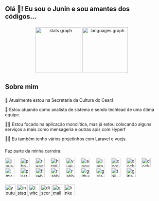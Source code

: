 <h2 align="left">Olá 👋! Eu sou o Junin e sou amantes dos códigos...</h2>

###

<div align="center">
  <img src="https://github-readme-stats.vercel.app/api?username=junior-shyko&show_icons=true&include_all_commits=true&count_private=true" height="150" alt="stats graph"  />
  <img src="https://github-readme-stats.vercel.app/api/top-langs?username=junior-shyko&locale=en&hide_title=false&layout=compact&card_width=420&langs_count=15&hide_border=false" height="150" alt="languages graph"  />
</div>

###
<h2>Sobre mim</h2>

###


###

<p>🚧 Atualmente estou na Secretaria da Cultura do Ceará</p>
<p>👷 Estou atuando como analista de sistema e sendo techlead de uma ótima equipe.</p>
<p>🧑‍💻 Estou focado na aplicação monolítica, mas já estou colocando alguns serviços a mais como mensageria e outras apis com Hyperf</p>
<p>🧑‍💻 Eu também tenho vários projetinhos com Laravel e vuejs.</p>

###



###


###

<div align="left">
  <p>Faz parte da minha carreira:</p>
  <img src="https://cdn.jsdelivr.net/gh/devicons/devicon/icons/javascript/javascript-original.svg" height="30" alt="javascript logo"  />
  <img width="12" />
  <img src="https://cdn.jsdelivr.net/gh/devicons/devicon/icons/php/php-original.svg" height="30" alt="php logo"  />
  <img width="12" />
  <img src="https://cdn.jsdelivr.net/gh/devicons/devicon/icons/react/react-original.svg" height="30" alt="react logo"  />
  <img width="12" />
  <img src="https://cdn.jsdelivr.net/gh/devicons/devicon/icons/html5/html5-original.svg" height="30" alt="html5 logo"  />
  <img width="12" />
  <img src="https://cdn.jsdelivr.net/gh/devicons/devicon/icons/vuejs/vuejs-original.svg" height="30" alt="vuejs logo"  />
  <img width="12" />
  <img src="https://cdn.jsdelivr.net/gh/devicons/devicon/icons/angular/angular-original.svg" height="30" alt="angular logo"  />
  <img width="12" />
  <img src="https://cdn.jsdelivr.net/gh/devicons/devicon/icons/laravel/laravel-original.svg" height="30" alt="laravel logo"  />
  <img width="12" />
  <img src="https://www.vectorlogo.zone/logos/apache_cordova/apache_cordova-icon.svg" height="30" alt="cordova logo"  />
  <img width="12" />
  <img src="https://www.vectorlogo.zone/logos/docker/docker-icon.svg" height="30" alt="docker logo"  />
  <img width="12" />
  <img src="https://www.vectorlogo.zone/logos/ionicframework/ionicframework-ar21.svg" height="30" alt="docker logo"  />
  <img width="12" />
  <img src="https://www.vectorlogo.zone/logos/mysql/mysql-horizontal.svg" height="30" alt="mysql logo"  />
  <img width="12" />
  <img src="https://www.vectorlogo.zone/logos/postgresql/postgresql-ar21.svg" height="30" alt="postgres logo"  />
  <img width="12" />
  <img src="https://www.vectorlogo.zone/logos/firebase/firebase-ar21.svg" height="30" alt="firebase logo"  />
  <img width="12" />
  <img src="https://www.vectorlogo.zone/logos/rabbitmq/rabbitmq-ar21.svg" height="30" alt="rabbitmq logo"  />
  <img width="12" />
  <img src="https://www.vectorlogo.zone/logos/digitalocean/digitalocean-ar21.svg" height="30" alt="rabbitmq logo"  />
  <img width="12" />
  <img src="https://www.vectorlogo.zone/logos/github/github-tile.svg" height="30" alt="github logo"  />
  <img width="12" />
  <img src="https://www.vectorlogo.zone/logos/golang/golang-ar21.svg" height="30" alt="golang logo"  />
  <img width="12" />
  <img src="https://www.vectorlogo.zone/logos/tailwindcss/tailwindcss-ar21.svg" height="30" alt="tailwindcss logo"  />
  <img width="12" />
  <img src="https://www.vectorlogo.zone/logos/gitlab/gitlab-ar21.svg" height="30" alt="gitlab logo"  />

</div>

###

<div align="left">
  <a href="https://www.youtube.com/@juindev" target="_blank">
  <img src="https://img.shields.io/static/v1?message=Youtube&logo=youtube&label=&color=FF0000&logoColor=white&labelColor=&style=for-the-badge" height="35" alt="youtube logo"  />
  </a>  
  <a href="https://www.instagram.com/junioroliveira.shyko/reels/" target="_blank">
  <img src="https://img.shields.io/static/v1?message=Instagram&logo=instagram&label=&color=E4405F&logoColor=white&labelColor=&style=for-the-badge" height="35" alt="instagram logo"  />
  </a>  
  <a href="https://www.twitch.tv/juinoliveira" target="_blank">
  <img src="https://img.shields.io/static/v1?message=Twitch&logo=twitch&label=&color=9146FF&logoColor=white&labelColor=&style=for-the-badge" height="35" alt="twitch logo"  />
  </a>  
  <a href="https://discord.com/channels/junioroliveira0511" target="_blank">
  <img src="https://img.shields.io/static/v1?message=Discord&logo=discord&label=&color=7289DA&logoColor=white&labelColor=&style=for-the-badge" height="35" alt="discord logo"  />
  </a>
  <img src="https://img.shields.io/static/v1?message=Gmail&logo=gmail&label=&color=D14836&logoColor=white&labelColor=&style=for-the-badge" height="35" alt="gmail logo"  />  
  <a href="https://www.linkedin.com/in/junior-oliveira-13581042/" target="_blank">
  <img src="https://img.shields.io/static/v1?message=LinkedIn&logo=linkedin&label=&color=0077B5&logoColor=white&labelColor=&style=for-the-badge" height="35" alt="linkedin logo"  />
   </a>
</div>

###

<br clear="both">

###
